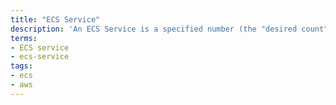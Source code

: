 ```yaml
---
title: "ECS Service"
description: 'An ECS Service is a specified number (the "desired count") of instances of an ECS Task simultaneously running in an Amazon ECS cluster.'
terms:
- ECS service
- ecs-service
tags:
- ecs
- aws
---
```

